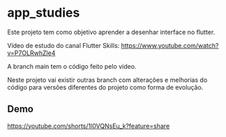 # app_studies

Este projeto tem como objetivo aprender a desenhar interface no flutter.

Vídeo de estudo do canal Flutter Skills: https://www.youtube.com/watch?v=P7OLRwhZle4

A branch main tem o código feito pelo vídeo.

Neste projeto vai existir outras branch com alterações e melhorias do código para versões diferentes do projeto como forma de evolução.

## Demo

https://youtube.com/shorts/1l0VQNsEu_k?feature=share
